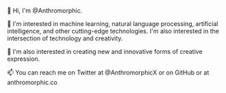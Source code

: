 👋 Hi, I'm @Anthromorphic.

👀 I'm interested in machine learning, natural language processing, artificial intelligence, and other cutting-edge technologies. I'm also interested in the intersection of technology and creativity.

💞️ I'm also interested in creating new and innovative forms of creative expression.

📫 You can reach me on Twitter at @AnthromorphicX or on GitHub or at anthromorphic.co
